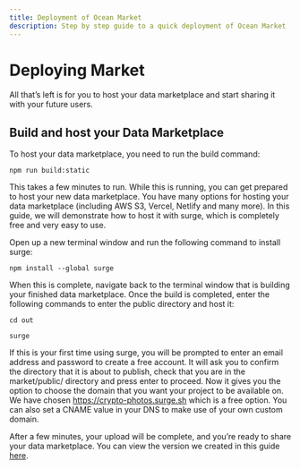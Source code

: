```yaml
---
title: Deployment of Ocean Market
description: Step by step guide to a quick deployment of Ocean Market
---
```


# Deploying Market

All that’s left is for you to host your data marketplace and start sharing it with your future users.

## **Build and host your Data Marketplace**

To host your data marketplace, you need to run the build command:

```
npm run build:static
```

This takes a few minutes to run. While this is running, you can get prepared to host your new data marketplace. You have many options for hosting your data marketplace (including AWS S3, Vercel, Netlify and many more). In this guide, we will demonstrate how to host it with surge, which is completely free and very easy to use.

Open up a new terminal window and run the following command to install surge:

```
npm install --global surge
```

When this is complete, navigate back to the terminal window that is building your finished data marketplace. Once the build is completed, enter the following commands to enter the public directory and host it:

```
cd out
```

```
surge
```

If this is your first time using surge, you will be prompted to enter an email address and password to create a free account. It will ask you to confirm the directory that it is about to publish, check that you are in the market/public/ directory and press enter to proceed. Now it gives you the option to choose the domain that you want your project to be available on. We have chosen https://crypto-photos.surge.sh which is a free option. You can also set a CNAME value in your DNS to make use of your own custom domain.

After a few minutes, your upload will be complete, and you’re ready to share your data marketplace. You can view the version we created in this guide [here](https://crypto-photos.surge.sh/).
